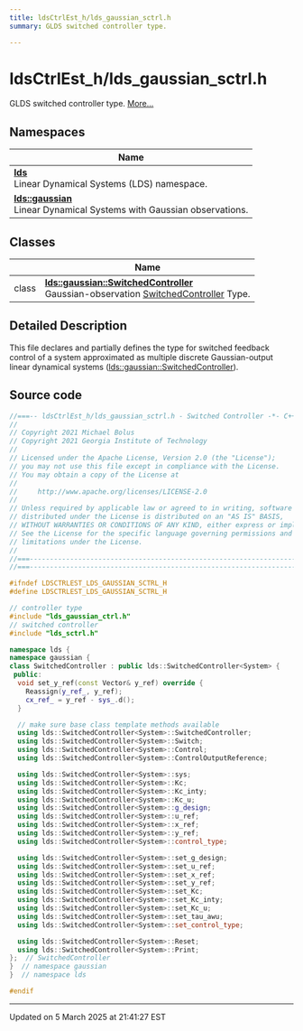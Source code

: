 ```yaml
---
title: ldsCtrlEst_h/lds_gaussian_sctrl.h
summary: GLDS switched controller type. 

---
```


# ldsCtrlEst_h/lds_gaussian_sctrl.h

GLDS switched controller type.  [More...](#detailed-description)



## Namespaces

| Name           |
| -------------- |
| **[lds](/lds-ctrl-est/docs/api/namespaces/namespacelds/)** <br>Linear Dynamical Systems (LDS) namespace.  |
| **[lds::gaussian](/lds-ctrl-est/docs/api/namespaces/namespacelds_1_1gaussian/)** <br>Linear Dynamical Systems with Gaussian observations.  |

## Classes

|                | Name           |
| -------------- | -------------- |
| class | **[lds::gaussian::SwitchedController](/lds-ctrl-est/docs/api/classes/classlds_1_1gaussian_1_1_switched_controller/)** <br>Gaussian-observation [SwitchedController]() Type.  |

## Detailed Description



This file declares and partially defines the type for switched feedback control of a system approximated as multiple discrete Gaussian-output linear dynamical systems ([lds::gaussian::SwitchedController](/lds-ctrl-est/docs/api/classes/classlds_1_1gaussian_1_1_switched_controller/)). 





## Source code

```cpp
//===-- ldsCtrlEst_h/lds_gaussian_sctrl.h - Switched Controller -*- C++ -*-===//
//
// Copyright 2021 Michael Bolus
// Copyright 2021 Georgia Institute of Technology
//
// Licensed under the Apache License, Version 2.0 (the "License");
// you may not use this file except in compliance with the License.
// You may obtain a copy of the License at
//
//     http://www.apache.org/licenses/LICENSE-2.0
//
// Unless required by applicable law or agreed to in writing, software
// distributed under the License is distributed on an "AS IS" BASIS,
// WITHOUT WARRANTIES OR CONDITIONS OF ANY KIND, either express or implied.
// See the License for the specific language governing permissions and
// limitations under the License.
//
//===----------------------------------------------------------------------===//
//===----------------------------------------------------------------------===//

#ifndef LDSCTRLEST_LDS_GAUSSIAN_SCTRL_H
#define LDSCTRLEST_LDS_GAUSSIAN_SCTRL_H

// controller type
#include "lds_gaussian_ctrl.h"
// switched controller
#include "lds_sctrl.h"

namespace lds {
namespace gaussian {
class SwitchedController : public lds::SwitchedController<System> {
 public:
  void set_y_ref(const Vector& y_ref) override {
    Reassign(y_ref_, y_ref);
    cx_ref_ = y_ref - sys_.d();
  }

  // make sure base class template methods available
  using lds::SwitchedController<System>::SwitchedController;
  using lds::SwitchedController<System>::Switch;
  using lds::SwitchedController<System>::Control;
  using lds::SwitchedController<System>::ControlOutputReference;

  using lds::SwitchedController<System>::sys;
  using lds::SwitchedController<System>::Kc;
  using lds::SwitchedController<System>::Kc_inty;
  using lds::SwitchedController<System>::Kc_u;
  using lds::SwitchedController<System>::g_design;
  using lds::SwitchedController<System>::u_ref;
  using lds::SwitchedController<System>::x_ref;
  using lds::SwitchedController<System>::y_ref;
  using lds::SwitchedController<System>::control_type;

  using lds::SwitchedController<System>::set_g_design;
  using lds::SwitchedController<System>::set_u_ref;
  using lds::SwitchedController<System>::set_x_ref;
  using lds::SwitchedController<System>::set_y_ref;
  using lds::SwitchedController<System>::set_Kc;
  using lds::SwitchedController<System>::set_Kc_inty;
  using lds::SwitchedController<System>::set_Kc_u;
  using lds::SwitchedController<System>::set_tau_awu;
  using lds::SwitchedController<System>::set_control_type;

  using lds::SwitchedController<System>::Reset;
  using lds::SwitchedController<System>::Print;
};  // SwitchedController
}  // namespace gaussian
}  // namespace lds

#endif
```


-------------------------------

Updated on  5 March 2025 at 21:41:27 EST

